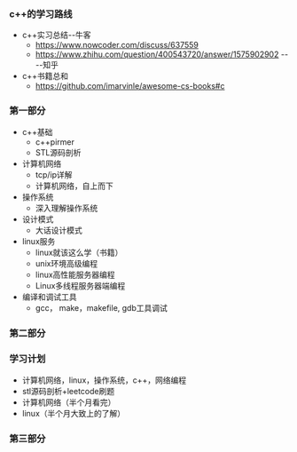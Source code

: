 ### c++的学习路线
* c++实习总结--牛客
  * https://www.nowcoder.com/discuss/637559
  * https://www.zhihu.com/question/400543720/answer/1575902902 ----知乎
* c++书籍总和
  * https://github.com/imarvinle/awesome-cs-books#c 
### 第一部分
  * c++基础
    *  c++pirmer
    *  STL源码剖析 
  * 计算机网络
    * tcp/ip详解
    * 计算机网络，自上而下
  * 操作系统
    * 深入理解操作系统  
  * 设计模式
    * 大话设计模式
  * linux服务
    * linux就该这么学（书籍）
    * unix环境高级编程
    * linux高性能服务器编程 
    * Linux多线程服务器端编程
  * 编译和调试工具
    * gcc， make，makefile,   gdb工具调试
### 第二部分
 ### 学习计划
  * 计算机网络，linux，操作系统，c++，网络编程
  * stl源码剖析+leetcode刷题
  * 计算机网络（半个月看完）
  * linux（半个月大致上的了解）
### 第三部分


